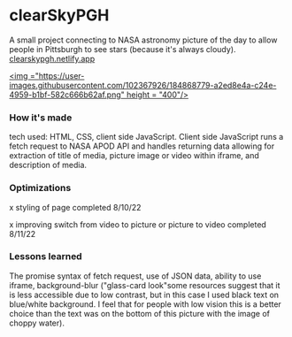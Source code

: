 # clearSkyPGH


A small project connecting to NASA astronomy picture of the day to allow people in Pittsburgh to see stars (because it's always cloudy).
[clearskypgh.netlify.app](https://clearskypgh.netlify.app/)

[<img ="https://user-images.githubusercontent.com/102367926/184868779-a2ed8e4a-c24e-4959-b1bf-582c666b62af.png" height = "400"/>](https://clearskypgh.netlify.app/)


### How it's made

tech used: HTML, CSS, client side JavaScript. Client side JavaScript runs a fetch request to NASA APOD API and handles returning data allowing for extraction of title of media, picture image or video within iframe, and description of media. 

### Optimizations
x styling of page completed 8/10/22

x improving switch from video to picture or picture to video  completed 8/11/22

### Lessons learned

The promise syntax of fetch request, use of JSON data, ability to use iframe, background-blur ("glass-card look"some resources suggest that it is less accessible due to low contrast, but in this case I used black text on blue/white background. I feel that for people with low vision this is a better choice than the text was on the bottom of this picture with the image of choppy water).
